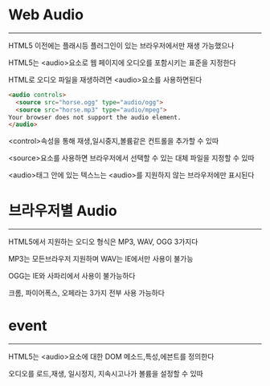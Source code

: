# Web Audio
--------------
HTML5 이전에는 플래시등 플러그인이 있는 브라우저에서만 재생 가능했으나

HTML5는 \<audio>요소로 웹 페이지에 오디오를 포함시키는 표준을 지정한다

HTML로 오디오 파일을 재생하려면 \<audio>요소를 사용하면된다

```html
<audio controls>
  <source src="horse.ogg" type="audio/ogg">
  <source src="horse.mp3" type="audio/mpeg">
Your browser does not support the audio element.
</audio>
```

\<control>속성을 통해 재생,일시중지,볼륨같은 컨트롤을 추가할 수 있따

\<source>요소를 사용하면 브라우저에서 선택할 수 있는 대체 파일을 지정할 수 있따

\<audio>태그 안에 있는 텍스느는 \<audio>를 지원하지 않는 브라우저에만 표시된다

# 브라우저별 Audio
--------------------

HTML5에서 지원하는 오디오 형식은 MP3, WAV, OGG 3가지다

MP3는 모든브라우저 지원하며 WAV는 IE에서만 사용이 불가능

OGG는 IE와 사파리에서 사용이 불가능하다

크롬, 파이어폭스, 오페라는 3가지 전부 사용 가능하다

# event
-----------------------
HTML5는 \<audio>요소에 대한 DOM 메소드,특성,에븐트를 정의한다

오디오를 로드,재생, 일시정지, 지속시고나가 볼륨을 설정할 수 있따
